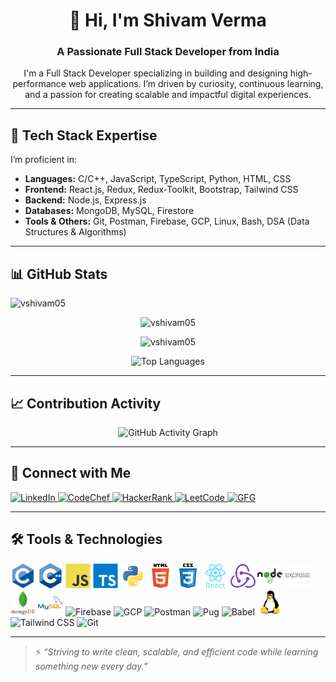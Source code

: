 <h1 align="center">👋 Hi, I'm Shivam Verma</h1>
<h3 align="center">A Passionate Full Stack Developer from India</h3>

<p align="center">
  I'm a Full Stack Developer specializing in building and designing high-performance web applications. I’m driven by curiosity, continuous learning, and a passion for creating scalable and impactful digital experiences.
</p>

---

## 🚀 Tech Stack Expertise

I’m proficient in:

- **Languages:** C/C++, JavaScript, TypeScript, Python, HTML, CSS
- **Frontend:** React.js, Redux, Redux-Toolkit, Bootstrap, Tailwind CSS
- **Backend:** Node.js, Express.js
- **Databases:** MongoDB, MySQL, Firestore
- **Tools & Others:** Git, Postman, Firebase, GCP, Linux, Bash, DSA (Data Structures & Algorithms)

---

## 📊 GitHub Stats

<p align="left">
  <img src="https://komarev.com/ghpvc/?username=vshivam05&label=Profile%20views&color=0e75b6&style=flat" alt="vshivam05" />
</p>

<p align="center">
  <img src="https://github-readme-stats.vercel.app/api?username=vshivam05&show_icons=true&locale=en&theme=react&hide_border=true" alt="vshivam05" />
</p>

<p align="center">
  <img src="https://github-readme-streak-stats.herokuapp.com/?user=vshivam05&theme=react&hide_border=true" alt="vshivam05" />
</p>

<p align="center">
  <img src="https://github-readme-stats.vercel.app/api/top-langs/?username=vshivam05&layout=compact&theme=react&hide_border=true" alt="Top Languages" />
</p>

---

## 📈 Contribution Activity

<p align="center">
  <img src="https://github-readme-activity-graph.vercel.app/graph?username=vshivam05&theme=react-dark&hide_border=true&area=true" alt="GitHub Activity Graph" />
</p>

---

## 🔗 Connect with Me

<p align="left">
  <a href="https://linkedin.com/in/shivam032" target="_blank">
    <img src="https://raw.githubusercontent.com/rahuldkjain/github-profile-readme-generator/master/src/images/icons/Social/linked-in-alt.svg" alt="LinkedIn" height="30" width="40" />
  </a>
  <a href="https://www.codechef.com/users/striver05" target="_blank">
    <img src="https://cdn.jsdelivr.net/npm/simple-icons@3.1.0/icons/codechef.svg" alt="CodeChef" height="30" width="40" />
  </a>
  <a href="https://www.hackerrank.com/striver05" target="_blank">
    <img src="https://raw.githubusercontent.com/rahuldkjain/github-profile-readme-generator/master/src/images/icons/Social/hackerrank.svg" alt="HackerRank" height="30" width="40" />
  </a>
  <a href="https://www.leetcode.com/striver05" target="_blank">
    <img src="https://raw.githubusercontent.com/rahuldkjain/github-profile-readme-generator/master/src/images/icons/Social/leet-code.svg" alt="LeetCode" height="30" width="40" />
  </a>
  <a href="https://auth.geeksforgeeks.org/user/striver05" target="_blank">
    <img src="https://raw.githubusercontent.com/rahuldkjain/github-profile-readme-generator/master/src/images/icons/Social/geeks-for-geeks.svg" alt="GFG" height="30" width="40" />
  </a>
</p>

---

## 🛠️ Tools & Technologies

<p align="left">
  <img src="https://raw.githubusercontent.com/devicons/devicon/master/icons/c/c-original.svg" alt="C" width="40" height="40"/>
  <img src="https://raw.githubusercontent.com/devicons/devicon/master/icons/cplusplus/cplusplus-original.svg" alt="C++" width="40" height="40"/>
  <img src="https://raw.githubusercontent.com/devicons/devicon/master/icons/javascript/javascript-original.svg" alt="JavaScript" width="40" height="40"/>
  <img src="https://raw.githubusercontent.com/devicons/devicon/master/icons/typescript/typescript-original.svg" alt="TypeScript" width="40" height="40"/>
  <img src="https://raw.githubusercontent.com/devicons/devicon/master/icons/python/python-original.svg" alt="Python" width="40" height="40"/>
  <img src="https://raw.githubusercontent.com/devicons/devicon/master/icons/html5/html5-original-wordmark.svg" alt="HTML" width="40" height="40"/>
  <img src="https://raw.githubusercontent.com/devicons/devicon/master/icons/css3/css3-original-wordmark.svg" alt="CSS" width="40" height="40"/>
  <img src="https://raw.githubusercontent.com/devicons/devicon/master/icons/react/react-original-wordmark.svg" alt="React" width="40" height="40"/>
  <img src="https://raw.githubusercontent.com/devicons/devicon/master/icons/redux/redux-original.svg" alt="Redux" width="40" height="40"/>
  <img src="https://raw.githubusercontent.com/devicons/devicon/master/icons/nodejs/nodejs-original-wordmark.svg" alt="Node.js" width="40" height="40"/>
  <img src="https://raw.githubusercontent.com/devicons/devicon/master/icons/express/express-original-wordmark.svg" alt="Express.js" width="40" height="40"/>
  <img src="https://raw.githubusercontent.com/devicons/devicon/master/icons/mongodb/mongodb-original-wordmark.svg" alt="MongoDB" width="40" height="40"/>
  <img src="https://raw.githubusercontent.com/devicons/devicon/master/icons/mysql/mysql-original-wordmark.svg" alt="MySQL" width="40" height="40"/>
  <img src="https://www.vectorlogo.zone/logos/firebase/firebase-icon.svg" alt="Firebase" width="40" height="40"/>
  <img src="https://www.vectorlogo.zone/logos/google_cloud/google_cloud-icon.svg" alt="GCP" width="40" height="40"/>
  <img src="https://www.vectorlogo.zone/logos/getpostman/getpostman-icon.svg" alt="Postman" width="40" height="40"/>
  <img src="https://cdn.worldvectorlogo.com/logos/pug.svg" alt="Pug" width="40" height="40"/>
  <img src="https://www.vectorlogo.zone/logos/babeljs/babeljs-icon.svg" alt="Babel" width="40" height="40"/>
  <img src="https://raw.githubusercontent.com/devicons/devicon/master/icons/linux/linux-original.svg" alt="Linux" width="40" height="40"/>
  <img src="https://www.vectorlogo.zone/logos/tailwindcss/tailwindcss-icon.svg" alt="Tailwind CSS" width="40" height="40"/>
  <img src="https://www.vectorlogo.zone/logos/git-scm/git-scm-icon.svg" alt="Git" width="40" height="40"/>
</p>

---

> ⚡ *“Striving to write clean, scalable, and efficient code while learning something new every day.”*

